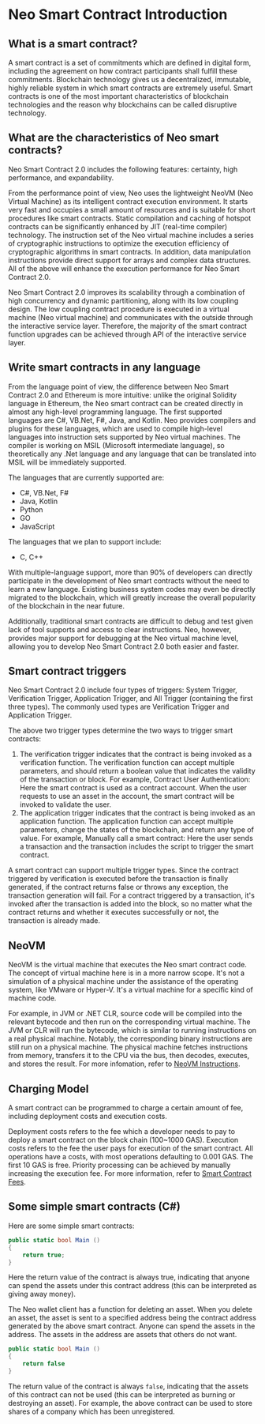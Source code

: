 # Neo Smart Contract Introduction

## What is a smart contract?

A smart contract is a set of commitments which are defined in digital form, including the agreement on how contract participants shall fulfill these commitments. Blockchain technology gives us a decentralized, immutable, highly reliable system in which smart contracts are extremely useful. Smart contracts is one of the most important characteristics of blockchain technologies and the reason why blockchains can be called disruptive technology.

## What are the characteristics of Neo smart contracts?

Neo Smart Contract 2.0 includes the following features: certainty, high performance, and expandability. 

From the performance point of view, Neo uses the lightweight NeoVM (Neo Virtual Machine) as its intelligent contract execution environment. It starts very fast and occupies a small amount of resources and is suitable for short procedures like smart contracts. Static compilation and caching of hotspot contracts can be significantly enhanced by JIT (real-time compiler) technology. The instruction set of the Neo virtual machine includes a series of cryptographic instructions to optimize the execution efficiency of cryptographic algorithms in smart contracts. In addition, data manipulation instructions provide direct support for arrays and complex data structures. All of the above will enhance the execution performance for Neo Smart Contract 2.0.

Neo Smart Contract 2.0 improves its scalability through a combination of high concurrency and dynamic partitioning, along with its low coupling design. The low coupling contract procedure is executed in a virtual machine (Neo virtual machine) and communicates with the outside through the interactive service layer. Therefore, the majority of the smart contract function upgrades can be achieved through API of the interactive service layer.

## Write smart contracts in any language

From the language point of view, the difference between Neo Smart Contract 2.0 and Ethereum is more intuitive: unlike the original Solidity language in Ethereum, the Neo smart contract can be created directly in almost any high-level programming language. The first supported languages ​​are C#, VB.Net, F#, Java, and Kotlin. Neo provides compilers and plugins for these languages, which are used to compile high-level languages ​​into instruction sets supported by Neo virtual machines. The compiler is working on MSIL (Microsoft intermediate language), so theoretically any .Net language and any language that can be translated into MSIL will be immediately supported.

The languages that are currently supported are:

- C#, VB.Net, F#
- Java, Kotlin
- Python
- GO
- JavaScript

The languages that we plan to support include:

- C, C++

With multiple-language support, more than 90% of developers can directly participate in the development of Neo smart contracts without the need to learn a new language. Existing business system codes may even be directly migrated to the blockchain, which will greatly increase the overall popularity of the blockchain in the near future.

Additionally, traditional smart contracts are difficult to debug and test given lack of tool supports and access to clear instructions. Neo, however, provides major support for debugging at the Neo virtual machine level, allowing you to develop Neo Smart Contract 2.0 both easier and faster.

## Smart contract triggers

Neo Smart Contract 2.0 include four types of triggers: System Trigger, Verification Trigger, Application Trigger, and All Trigger (containing the first three types). The commonly used types are Verification Trigger and Application Trigger.

The above two trigger types determine the two ways to trigger smart contracts:

1. The verification trigger indicates that the contract is being invoked as a verification function. The verification function can accept multiple parameters, and should return a boolean value that indicates the validity of the transaction or block. For example, Contract User Authentication: Here the smart contract is used as a contract account. When the user requests to use an asset in the account, the smart contract will be invoked to validate the user.
2. The application trigger indicates that the contract is being invoked as an application function. The application function can accept multiple parameters, change the states of the blockchain, and return any type of value. For example, Manually call a smart contract: Here the user sends a transaction and the transaction includes the script to trigger the smart contract.

A smart contract can support multiple trigger types. Since the contract triggered by verification is executed before the transaction is finally generated, if the contract returns false or throws any exception, the transaction generation will fail. For a contract triggered by a transaction, it's invoked after the transaction is added into the block, so no matter what the contract returns and whether it executes successfully or not, the transaction is already made.

## NeoVM

NeoVM is the virtual machine that executes the Neo smart contract code. The concept of virtual machine here is in a more narrow scope. It's not a simulation of a physical machine under the assistance of the operating system, like VMware or Hyper-V. It's a virtual machine for a specific kind of machine code.

For example, in JVM or .NET CLR, source code will be compiled into the relevant bytecode and then run on the corresponding virtual machine. The JVM or CLR will run the bytecode, which is similar to running instructions on a real physical machine. Notably, the corresponding binary instructions are still run on a physical machine. The physical machine fetches instructions from memory, transfers it to the CPU via the bus, then decodes, executes, and stores the result. For more infomation, refer to [NeoVM Instructions](../../reference/neo_vm.md).

## Charging Model

A smart contract can be programmed to charge a certain amount of fee, including deployment costs and execution costs.

Deployment costs refers to the fee which a developer needs to pay to deploy a smart contract on the block chain (100~1000 GAS). Execution costs refers to the fee the user pays for execution of the smart contract. All operations have a costs, with most operations defaulting to 0.001 GAS. The first 10 GAS is free. Priority processing can be achieved by manually increasing the execution fee. For more information, refer to [Smart Contract Fees](../fees.md).

## Some simple smart contracts (C#)

Here are some simple smart contracts:

```c#
public static bool Main ()
{
    return true;
}
```

Here the return value of the contract is always true, indicating that anyone can spend the assets under this contract address (this can be interpreted as giving away money).

The Neo wallet client has a function for deleting an asset. When you delete an asset, the asset is sent to a specified address being the contract address generated by the above smart contract. Anyone can spend the assets in the address. The assets in the address are assets that others do not want.

```c#
public static bool Main ()
{
    return false
}
```

The return value of the contract is always `false`, indicating that the assets of this contract can not be used (this can be interpreted as burning or destroying an asset). For example, the above contract can be used to store shares of a company which has been unregistered.
